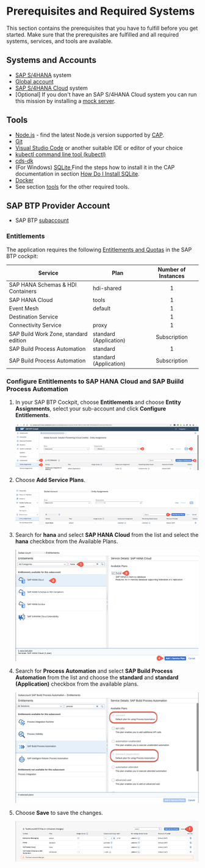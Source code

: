 # Prerequisites and Required Systems

This section contains the prerequisites that you have to fulfill before you get started. Make sure that the prerequisites are fulfilled and all required systems, services, and tools are available.

## Systems and Accounts

* [SAP S/4HANA](https://www.sap.com/india/products/s4hana-erp.html) system
* [Global account](https://help.sap.com/products/BTP/65de2977205c403bbc107264b8eccf4b/)
* [SAP S/4HANA Cloud](https://www.sap.com/products/erp/s4hana-erp.html) system
* [Optional] If you don't have an SAP S/4HANA Cloud system you can run this mission by installing a [mock server](../../deploy/setup-mock/README.md).

## Tools

* [Node.js](https://nodejs.org/en/download/) - find the latest Node.js version supported by [CAP](https://cap.cloud.sap/docs/advanced/troubleshooting#node-version).
* [Git](https://git-scm.com/book/en/v2/Getting-Started-Installing-Git)
* [Visual Studio Code](https://code.visualstudio.com/download) or another suitable IDE or editor of your choice
* [kubectl command line tool (kubectl)]( https://kubernetes.io/docs/tasks/tools/install-kubectl-windows/)
* [cds-dk](https://cap.cloud.sap/docs/get-started/)
* (For Windows) [SQLite ](https://sqlite.org/download.html) Find the steps how to install it in the CAP documentation in section [How Do I Install SQLite](https://cap.cloud.sap/docs/advanced/troubleshooting#how-do-i-install-sqlite-on-windows).
* [Docker](https://www.docker.com/products/docker-desktop)
* See section [tools](https://cap.cloud.sap/docs/guides/deployment/deploy-to-kyma#prerequisites) for the other required tools.


## SAP BTP Provider Account

* SAP BTP [subaccount](https://help.sap.com/products/BTP/65de2977205c403bbc107264b8eccf4b/8ed4a705efa0431b910056c0acdbf377.html?locale=en-US#loio8d6e3a0fa4ab43e4a421d3ed08128afa)

### Entitlements

The application requires the following [Entitlements and Quotas](https://help.sap.com/products/BTP/65de2977205c403bbc107264b8eccf4b/00aa2c23479d42568b18882b1ca90d79.html?locale=en-US) in the SAP BTP cockpit:

| Service                           | Plan       | Number of Instances |
|-----------------------------------|------------|:-------------------:|
| SAP HANA Schemas & HDI Containers | hdi-shared |          1          |
| SAP HANA Cloud                    | tools      |          1          |
| Event Mesh                        | default    |          1          |
| Destination Service               |            |          1          |
| Connectivity Service              | proxy      |          1          |
| SAP Build Work Zone, standard edition | standard (Application) |  Subscription       |
| SAP Build Process Automation      | standard   |          1          |
| SAP Build Process Automation      | standard (Application) |  Subscription |

### Configure Entitlements to SAP HANA Cloud and SAP Buiild Process Automation

1. In your SAP BTP Cockpit, choose **Entitlements** and choose **Entity Assignments**, select your sub-account and click **Configure Entitlements**.

   ![entitlement01](./images/configureEntitlement1.png)
   
2. Choose **Add Service Plans**.

   ![entitlement02](./images/entitlement02.png)
   
3. Search for **hana** and select **SAP HANA Cloud** from the list and select the **hana** checkbox from the Available Plans.

   ![entitlement03](./images/entitlement03.png)

4. Search for **Process Automation** and select **SAP Build Process Automation** from the list and choose the **standard** and **standard (Application)**  checkbox from the available plans. 

   ![entitlement05](./images/entitlement05.png)
   
5. Choose **Save** to save the changes.

   ![entitlement04](./images/entitlement04.png)
